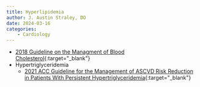 ```yaml
---
title: Hyperlipidemia
author: J. Austin Straley, DO
date: 2024-03-16
categories:
    - Cardiology
---
```

- [2018 Guideline on the Managment of Blood Cholesterol](https://pubmed.ncbi.nlm.nih.gov/30586774/){:target="_blank"}
- Hypertriglyceridemia
    - [2021 ACC Guideline for the Management of ASCVD Risk Reduction in Patients With Persistent Hypertriglyceridemia](https://pubmed.ncbi.nlm.nih.gov/34332805/){:target="_blank"}
